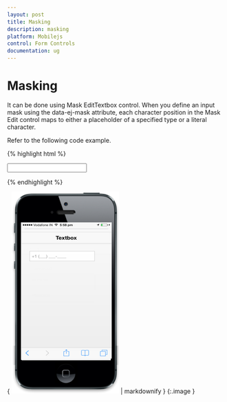 ```yaml
---
layout: post
title: Masking
description: masking
platform: Mobilejs
control: Form Controls
documentation: ug
---
```


# Masking

It can be done using Mask EditTextbox control. When you define an input mask using the data-ej-mask attribute, each character position in the Mask Edit control maps to either a placeholder of a specified type or a literal character.

Refer to the following code example.

{% highlight html %}



<input id="textbox_sample" data-role="ejmmaskedit" data-ej-watermarktext="Maskedit" data-ej-mask="+1 (999) 999-9999" />





{% endhighlight %}



{ ![C:/Users/isuriyar/AppData/Local/Temp/SNAGHTML195b49f5.PNG](Masking_images/Masking_img1.png) | markdownify }
{:.image }


